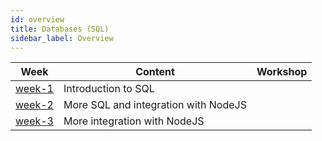 ```yaml
---
id: overview
title: Databases (SQL)
sidebar_label: Overview
---
```


| Week                         | Content                              | Workshop |
| ---------------------------- | ------------------------------------ | -------- |
| [week-1](./week-1/lesson.md) | Introduction to SQL                  |
| [week-2](./week-2/lesson.md) | More SQL and integration with NodeJS |
| [week-3](./week-3/lesson.md) | More integration with NodeJS         |
